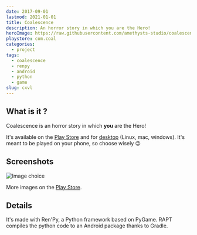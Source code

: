 ```yaml
---
date: 2017-09-01
lastmod: 2021-01-01
title: Coalescence
description: An horror story in which you are the Hero!
heroImage: https://raw.githubusercontent.com/amethysts-studio/coalescence/master/doc/Ressources/Logos/Logo8oiseau.png
playstore: com.coal
categories:
  - project
tags:
  - coalescence
  - renpy
  - android
  - python
  - game
slug: cxvl
---
```


## What is it ?

Coalescence is an horror story in which **you** are the Hero!

It's available on the [Play Store][] and for [desktop][] (Linux, mac, windows). It's meant to be played on your phone, so choose wisely 😉

## Screenshots

![Image choice](https://play-lh.googleusercontent.com/JJM--S500YC3w2HK-zmSRBlhk7rRcoFpWHZ2_a36RUv0BCd3hw4MXJ-dQ2D7pKcF5w=w2000-h1400)

More images on the [Play Store][].

## Details

It's made with Ren'Py, a Python framework based on PyGame. RAPT compiles the python code to an Android package thanks to Gradle.

[play store]: https://play.google.com/store/apps/details?id=com.coal
[desktop]: https://amethysts.itch.io/coalescence
